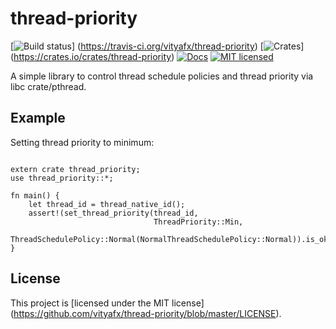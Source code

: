 # thread-priority
[![Build status](https://travis-ci.org/vityafx/thread-priority.svg?branch=master)]
(https://travis-ci.org/vityafx/thread-priority)
[![Crates](https://img.shields.io/crates/v/thread-priority.svg)]
(https://crates.io/crates/thread-priority)
[![Docs](https://docs.rs/thread-priority/badge.svg)](https://docs.rs/thread-priority)
[![MIT licensed](https://img.shields.io/badge/license-MIT-blue.svg)](./LICENSE)


A simple library to control thread schedule policies and thread priority via libc crate/pthread.

## Example
Setting thread priority to minimum:

```rust,no_run

extern crate thread_priority;
use thread_priority::*;

fn main() {
    let thread_id = thread_native_id();
    assert!(set_thread_priority(thread_id,
                                ThreadPriority::Min,
                                ThreadSchedulePolicy::Normal(NormalThreadSchedulePolicy::Normal)).is_ok());
}
```

## License

This project is [licensed under the MIT license]
(https://github.com/vityafx/thread-priority/blob/master/LICENSE).
